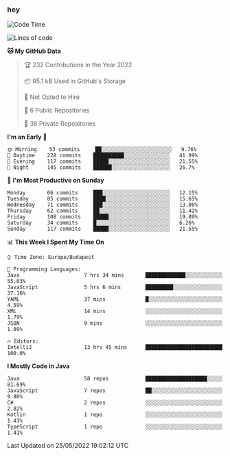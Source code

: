 ### hey

<!--START_SECTION:waka-->
![Code Time](http://img.shields.io/badge/Code%20Time-775%20hrs%2058%20mins-blue)

![Lines of code](https://img.shields.io/badge/From%20Hello%20World%20I%27ve%20Written-499%20Thousand%20lines%20of%20code-blue)

**🐱 My GitHub Data** 

> 🏆 232 Contributions in the Year 2022
 > 
> 📦 95.1 kB Used in GitHub's Storage 
 > 
> 🚫 Not Opted to Hire
 > 
> 📜 6 Public Repositories 
 > 
> 🔑 38 Private Repositories  
 > 
**I'm an Early 🐤** 

```text
🌞 Morning    53 commits     ██░░░░░░░░░░░░░░░░░░░░░░░   9.76% 
🌆 Daytime    228 commits    ██████████░░░░░░░░░░░░░░░   41.99% 
🌃 Evening    117 commits    █████░░░░░░░░░░░░░░░░░░░░   21.55% 
🌙 Night      145 commits    ██████░░░░░░░░░░░░░░░░░░░   26.7%

```
📅 **I'm Most Productive on Sunday** 

```text
Monday       66 commits     ███░░░░░░░░░░░░░░░░░░░░░░   12.15% 
Tuesday      85 commits     ████░░░░░░░░░░░░░░░░░░░░░   15.65% 
Wednesday    71 commits     ███░░░░░░░░░░░░░░░░░░░░░░   13.08% 
Thursday     62 commits     ██░░░░░░░░░░░░░░░░░░░░░░░   11.42% 
Friday       108 commits    █████░░░░░░░░░░░░░░░░░░░░   19.89% 
Saturday     34 commits     █░░░░░░░░░░░░░░░░░░░░░░░░   6.26% 
Sunday       117 commits    █████░░░░░░░░░░░░░░░░░░░░   21.55%

```


📊 **This Week I Spent My Time On** 

```text
⌚︎ Time Zone: Europe/Budapest

💬 Programming Languages: 
Java                     7 hrs 34 mins       █████████████░░░░░░░░░░░░   55.03% 
JavaScript               5 hrs 6 mins        █████████░░░░░░░░░░░░░░░░   37.16% 
YAML                     37 mins             █░░░░░░░░░░░░░░░░░░░░░░░░   4.59% 
XML                      14 mins             ░░░░░░░░░░░░░░░░░░░░░░░░░   1.79% 
JSON                     9 mins              ░░░░░░░░░░░░░░░░░░░░░░░░░   1.09%

🔥 Editors: 
IntelliJ                 13 hrs 45 mins      █████████████████████████   100.0%

```

**I Mostly Code in Java** 

```text
Java                     58 repos            ████████████████████░░░░░   81.69% 
JavaScript               7 repos             ██░░░░░░░░░░░░░░░░░░░░░░░   9.86% 
C#                       2 repos             ░░░░░░░░░░░░░░░░░░░░░░░░░   2.82% 
Kotlin                   1 repo              ░░░░░░░░░░░░░░░░░░░░░░░░░   1.41% 
TypeScript               1 repo              ░░░░░░░░░░░░░░░░░░░░░░░░░   1.41%

```



 Last Updated on 25/05/2022 19:02:12 UTC
<!--END_SECTION:waka-->
